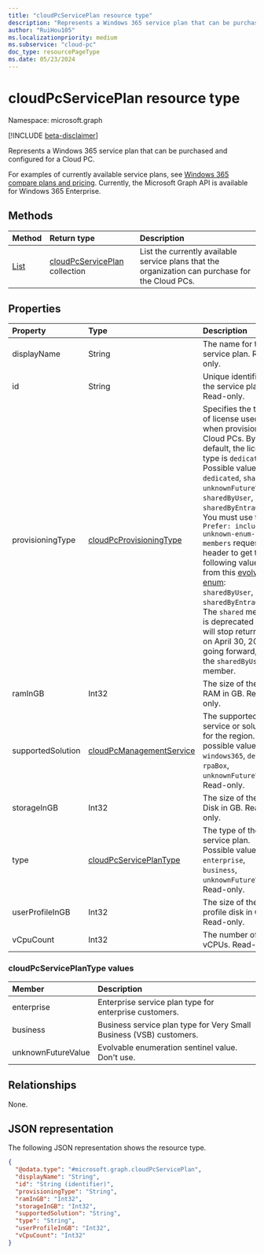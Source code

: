 ```yaml
---
title: "cloudPcServicePlan resource type"
description: "Represents a Windows 365 service plan that can be purchased and configured for a Cloud PC."
author: "RuiHou105"
ms.localizationpriority: medium
ms.subservice: "cloud-pc"
doc_type: resourcePageType
ms.date: 05/23/2024
---
```


# cloudPcServicePlan resource type

Namespace: microsoft.graph

[!INCLUDE [beta-disclaimer](../../includes/beta-disclaimer.md)]

Represents a Windows 365 service plan that can be purchased and configured for a Cloud PC.

For examples of currently available service plans, see [Windows 365 compare plans and pricing](https://www.microsoft.com/windows-365/business/compare-plans-pricing). Currently, the Microsoft Graph API is available for Windows 365 Enterprise.

## Methods

|Method|Return type|Description|
|:---|:---|:---|
|[List](../api/virtualendpoint-list-serviceplans.md)|[cloudPcServicePlan](../resources/cloudpcserviceplan.md) collection|List the currently available service plans that the organization can purchase for the Cloud PCs.|

## Properties

|Property|Type|Description|
|:---|:---|:---|
|displayName|String|The name for the service plan. Read-only.|
|id|String|Unique identifier for the service plan. Read-only.|
|provisioningType|[cloudPcProvisioningType](../resources/cloudpcprovisioningpolicy.md#cloudpcprovisioningtype-values)|Specifies the type of license used when provisioning Cloud PCs. By default, the license type is `dedicated`. Possible values are: `dedicated`, `shared`, `unknownFutureValue`, `sharedByUser`, `sharedByEntraGroup`. You must use the `Prefer: include-unknown-enum-members` request header to get the following values from this [evolvable enum](/graph/best-practices-concept#handling-future-members-in-evolvable-enumerations): `sharedByUser`, `sharedByEntraGroup`. The `shared` member is deprecated and will stop returning on April 30, 2027; going forward, use the `sharedByUser` member.|
|ramInGB|Int32|The size of the RAM in GB. Read-only.|
|supportedSolution|[cloudPcManagementService](../resources/cloudpconpremisesconnection.md#cloudpcmanagementservice-values)|The supported service or solution for the region. The possible values are: `windows365`, `devBox`, `rpaBox`, `unknownFutureValue`. Read-only.|
|storageInGB|Int32|The size of the OS Disk in GB. Read-only.|
|type|[cloudPcServicePlanType](#cloudpcserviceplantype-values)|The type of the service plan. Possible values are: `enterprise`, `business`, `unknownFutureValue`. Read-only.|
|userProfileInGB|Int32|The size of the user profile disk in GB. Read-only.|
|vCpuCount|Int32|The number of vCPUs. Read-only.|

### cloudPcServicePlanType values

|Member|Description|
|:---|:---|
|enterprise|Enterprise service plan type for enterprise customers.|
|business|Business service plan type for Very Small Business (VSB) customers.|
|unknownFutureValue|Evolvable enumeration sentinel value. Don't use.|

## Relationships

None.

## JSON representation

The following JSON representation shows the resource type.
<!-- {
  "blockType": "resource",
  "keyProperty": "id",
  "@odata.type": "microsoft.graph.cloudPcServicePlan",
  "baseType": "microsoft.graph.entity",
  "openType": false
}
-->

``` json
{
  "@odata.type": "#microsoft.graph.cloudPcServicePlan",
  "displayName": "String",
  "id": "String (identifier)",
  "provisioningType": "String",
  "ramInGB": "Int32",
  "storageInGB": "Int32",
  "supportedSolution": "String",
  "type": "String",
  "userProfileInGB": "Int32",
  "vCpuCount": "Int32"
}
```

